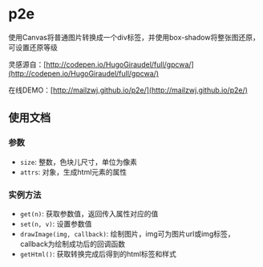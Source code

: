# p2e
使用Canvas将普通图片转换成一个div标签，并使用box-shadow将整张图还原，可设置还原等级

灵感源自：[http://codepen.io/HugoGiraudel/full/gpcwa/](http://codepen.io/HugoGiraudel/full/gpcwa/)

在线DEMO：[http://mailzwj.github.io/p2e/](http://mailzwj.github.io/p2e/)

## 使用文档

### 参数

* `size`: 整数，色块儿尺寸，单位为像素
* `attrs`: 对象，生成html元素的属性

### 实例方法

* `get(n)`: 获取参数值，返回传入属性对应的值
* `set(n, v)`: 设置参数值
* `drawImage(img, callback)`: 绘制图片，img可为图片url或img标签，callback为绘制成功后的回调函数
* `getHtml()`: 获取转换完成后得到的html标签和样式
